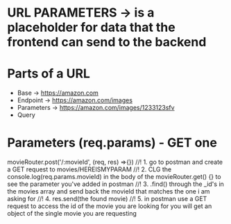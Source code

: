 # URL PARAMETERS -> is a placeholder for data that the frontend can send to the backend

# Parts of a URL

- Base -> https://amazon.com
- Endpoint -> https://amazon.com/images
- Parameters -> https://amazon.com/images/1233123sfv
- Query

# Parameters (req.params) - GET one

movieRouter.post('/:movieId', (req, res) =>{})
//! 1. go to postman and create a GET request to movies/HEREISMYPARAM
//! 2. CLG the console.log(req.params.movieId) in the body of the movieRouter.get() {} to see the parameter you've added in postman
//! 3. .find() through the \_id's in the movies array and send back the movieId that matches the one i am asking for
//! 4. res.send(the found movie)
//! 5. in postman use a GET request to access the id of the movie you are looking for
you will get an object of the single movie you are requesting
